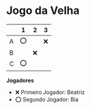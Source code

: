 # Jogo da Velha

|   | 1 | 2 | 3 |
|---|---|---|---|
| A | ⭕|   |❌ |
| B |   |❌ |   |
| C | ⭕|   |   |

**Jogadores**

- ❌ Primeiro Jogador:
Beatriz 
- ⭕ Segundo Jogador:
Bia